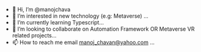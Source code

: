 - 👋 Hi, I’m @manojchava
- 👀 I’m interested in new technology (e.g: Metaverse) ...
- 🌱 I’m currently learning Typescript...
- 💞️ I’m looking to collaborate on Automation Framework OR Metaverse VR related projects...
- 📫 How to reach me email manoj_chavan@yahoo.com ...

<!---
manojchava/manojchava is a ✨ special ✨ repository because its `README.md` (this file) appears on your GitHub profile.
You can click the Preview link to take a look at your changes.
--->
